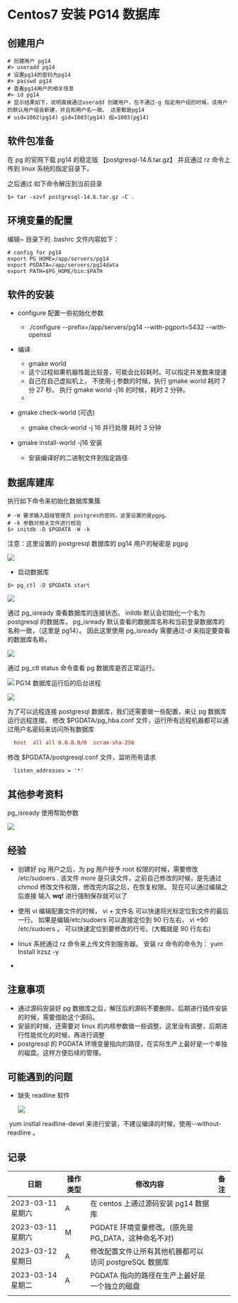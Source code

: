 # Centos7 安装 PG14 数据库

## 创建用户

```SHELL
# 创建用户 pg14
#> useradd pg14
# 设置pg14的密码为pg14
#> passwd pg14
# 查看pg14用户的相关信息
#> id pg14
# 显示结果如下，说明直接通过useradd 创建用户，在不通过-g 指定用户组的时候，该用户的默认用户组会新建，并且和用户名一致。 这里都是pg14
# uid=1002(pg14) gid=1003(pg14) 组=1003(pg14)

```

## 软件包准备

在 pg 的官网下载 pg14 的稳定版 【postgresql-14.6.tar.gz】 并且通过 rz 命令上传到 linux 系统的指定目录下。

之后通过 如下命令解压到当前目录

```shell
$> tar -xzvf postgresql-14.6.tar.gz -C .
```

## 环境变量的配置

编辑~ 目录下的 .bashrc 文件内容如下：

```text
# config for pg14
export PG_HOME=/app/servers/pg14
export PGDATA=/app/servers/pg14data
export PATH=$PG_HOME/bin:$PATH
```

## 软件的安装

- configure 配置一些初始化参数

  - ./configure --prefix=/app/servers/pg14 --with-pgport=5432 --with-openssl

- 编译
  - gmake world
  - 这个过程如果机器性能比较差，可能会比较耗时。可以指定并发数来提速
  - 自己在自己虚拟机上， 不使用-j 参数的时候，执行 gmake world 耗时 7 分 27 秒。 执行 gmake world -j16 的时候，耗时 2 分钟。
  -
- gmake check-world (可选)
  - gmake check-world -j 16 并行处理 耗时 3 分钟
- gmake install-world -j16 安装
  - 安装编译好的二进制文件到指定路径

## 数据库建库

执行如下命令来初始化数据库集簇

```shell
# -W 要求输入超级管理员 postgres的密码，这里设置的是pgpg。
# -k 参数对相关文件进行校验
$> initdb -D $PGDATA -W -k
```

注意：这里设置的 postgresql 数据库的 pg14 用户的秘密是 pgpg

<img src="./pic/03_初始化数据库集簇.png">

- 启动数据库

```shell
$> pg_ctl -D $PGDATA start
```

<img src="./pic/04_启动数据库实例.png">

通过 pg_isready 查看数据库的连接状态。 initdb 默认会初始化一个名为 postgresql 的数据库， pg_isready 默认查看的数据库名称和当前登录数据库的名称一致，（这里是 pg14）。 因此这里使用 pg_isready 需要通过-d 来指定要查看的数据库名称。

<img src="./pic/05_pg_isready验证数据库是否正常运行.png">

通过 pg_ctl status 命令查看 pg 数据库是否正常运行。

<img src="./pic/08_通过pg_ctl查看pg数据库的运行状态.png" align="left">

PG14 数据库运行后的后台进程

<img src="./pic/09_pg14数据库启动后的后台进程.png">

为了可以远程连接 postgresql 数据库，我们还需要做一些配置，来让 pg 数据库运行远程连接。
修改 $PGDATA/pg_hba.conf 文件，运行所有远程机器都可以通过用户名密码来访问所有数据库

```pg_hba.conf
  host  all all 0.0.0.0/0  scram-sha-256
```

修改 $PGDATA/postgresql.conf 文件，监听所有请求

```text
  listen_addresses = '*'
```

## 其他参考资料

pg_isready 使用帮助参数

<img src="./pic/06_pg_isready查看数据库连接情况.png">

## 经验

- 创建好 pg 用户之后，为 pg 用户授予 root 权限的时候，需要修改 /etc/sudoers . 该文件 more 是只读文件，之前自己修改的时候，是先通过 chmod 修改文件权限，修改完内容之后，在恢复权限。 现在可以通过编辑之后直接 输入 **wq!** 进行强制保存就可以了

- 使用 vi 编辑配置文件的时候， vi + 文件名 可以快速将光标定位到文件的最后一行。 如果是编辑/etc/sudoers 可以直接定位到 90 行左右， vi +90 /etc/sudoers 。 可以快速定位到要修改的行号。(大概就是 90 行左右)
- linux 系统通过 rz 命令来上传文件到服务器。 安装 rz 命令的命令为： yum Install lrzsz -y
-

## 注意事项

- 通过源码安装好 pg 数据库之后，解压后的源码不要删除，后期进行插件安装的时候，需要借助这个源码。
- 安装的时候，还需要对 linux 的内核参数做一些调整。这里没有调整，后期进行性能优化的时候，再进行调整
- postgresql 的 PGDATA 环境变量指向的路径，在实际生产上最好是一个单独的磁盘。这样方便后续的管理。

## 可能遇到的问题

- 缺失 readline 软件

  <img src="./pic/07_缺失readline包_V20222201.png">

​ yum instlal readline-devel 来进行安装，不建议编译的时候，使用--without-readline 。

## 记录

| 日期              | 操作类型 | 修改内容                                               | 备注 |
| ----------------- | -------- | ------------------------------------------------------ | ---- |
| 2023-03-11 星期六 | A        | 在 centos 上通过源码安装 pg14 数据库                   |      |
| 2023-03-11 星期六 | M        | PGDATE 环境变量修改。(原先是 PG_DATA，这种命名不对)    |      |
| 2023-03-12 星期日 | A        | 修改配置文件让所有其他机器都可以访问 postgreSQL 数据库 |      |
| 2023-03-14 星期二 | A        | PGDATA 指向的路径在生产上最好是一个独立的磁盘          |      |
|                   |          |                                                        |      |
